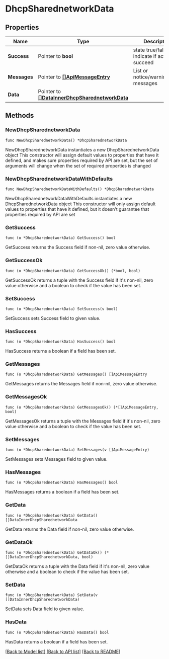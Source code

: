 # DhcpSharednetworkData

## Properties

Name | Type | Description | Notes
------------ | ------------- | ------------- | -------------
**Success** | Pointer to **bool** | state true/false indicate if action succeed | [optional] 
**Messages** | Pointer to [**[]ApiMessageEntry**](ApiMessageEntry.md) | List or notice/warning/error messages | [optional] 
**Data** | Pointer to [**[]DataInnerDhcpSharednetworkData**](DataInnerDhcpSharednetworkData.md) |  | [optional] 

## Methods

### NewDhcpSharednetworkData

`func NewDhcpSharednetworkData() *DhcpSharednetworkData`

NewDhcpSharednetworkData instantiates a new DhcpSharednetworkData object
This constructor will assign default values to properties that have it defined,
and makes sure properties required by API are set, but the set of arguments
will change when the set of required properties is changed

### NewDhcpSharednetworkDataWithDefaults

`func NewDhcpSharednetworkDataWithDefaults() *DhcpSharednetworkData`

NewDhcpSharednetworkDataWithDefaults instantiates a new DhcpSharednetworkData object
This constructor will only assign default values to properties that have it defined,
but it doesn't guarantee that properties required by API are set

### GetSuccess

`func (o *DhcpSharednetworkData) GetSuccess() bool`

GetSuccess returns the Success field if non-nil, zero value otherwise.

### GetSuccessOk

`func (o *DhcpSharednetworkData) GetSuccessOk() (*bool, bool)`

GetSuccessOk returns a tuple with the Success field if it's non-nil, zero value otherwise
and a boolean to check if the value has been set.

### SetSuccess

`func (o *DhcpSharednetworkData) SetSuccess(v bool)`

SetSuccess sets Success field to given value.

### HasSuccess

`func (o *DhcpSharednetworkData) HasSuccess() bool`

HasSuccess returns a boolean if a field has been set.

### GetMessages

`func (o *DhcpSharednetworkData) GetMessages() []ApiMessageEntry`

GetMessages returns the Messages field if non-nil, zero value otherwise.

### GetMessagesOk

`func (o *DhcpSharednetworkData) GetMessagesOk() (*[]ApiMessageEntry, bool)`

GetMessagesOk returns a tuple with the Messages field if it's non-nil, zero value otherwise
and a boolean to check if the value has been set.

### SetMessages

`func (o *DhcpSharednetworkData) SetMessages(v []ApiMessageEntry)`

SetMessages sets Messages field to given value.

### HasMessages

`func (o *DhcpSharednetworkData) HasMessages() bool`

HasMessages returns a boolean if a field has been set.

### GetData

`func (o *DhcpSharednetworkData) GetData() []DataInnerDhcpSharednetworkData`

GetData returns the Data field if non-nil, zero value otherwise.

### GetDataOk

`func (o *DhcpSharednetworkData) GetDataOk() (*[]DataInnerDhcpSharednetworkData, bool)`

GetDataOk returns a tuple with the Data field if it's non-nil, zero value otherwise
and a boolean to check if the value has been set.

### SetData

`func (o *DhcpSharednetworkData) SetData(v []DataInnerDhcpSharednetworkData)`

SetData sets Data field to given value.

### HasData

`func (o *DhcpSharednetworkData) HasData() bool`

HasData returns a boolean if a field has been set.


[[Back to Model list]](../README.md#documentation-for-models) [[Back to API list]](../README.md#documentation-for-api-endpoints) [[Back to README]](../README.md)


